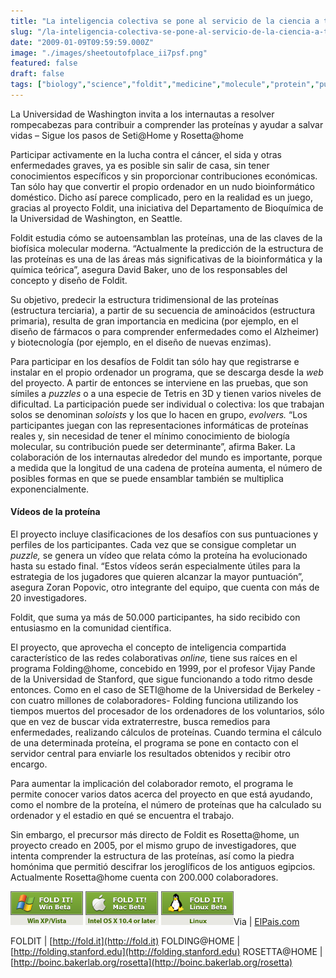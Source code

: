 ```yaml
---
title: "La inteligencia colectiva se pone al servicio de la ciencia a través de Internet"
slug: "/la-inteligencia-colectiva-se-pone-al-servicio-de-la-ciencia-a-traves-de-internet"
date: "2009-01-09T09:59:59.000Z"
image: "./images/sheetoutofplace_ii7psf.png"
featured: false
draft: false
tags: ["biology","science","foldit","medicine","molecule","protein","puzzle"]
---
```


La Universidad de Washington invita a los internautas a resolver rompecabezas para contribuir a comprender las proteínas y ayudar a salvar vidas – Sigue los pasos de Seti@Home y Rosetta@home

Participar activamente en la lucha contra el cáncer, el sida y otras enfermedades graves, ya es posible sin salir de casa, sin tener conocimientos específicos y sin proporcionar contribuciones económicas. Tan sólo hay que convertir el propio ordenador en un nudo bioinformático doméstico. Dicho así parece complicado, pero en la realidad es un juego, gracias al proyecto Foldit, una iniciativa del Departamento de Bioquímica de la Universidad de Washington, en Seattle.

Foldit estudia cómo se autoensamblan las proteínas, una de las claves de la biofísica molecular moderna. “Actualmente la predicción de la estructura de las proteínas es una de las áreas más significativas de la bioinformática y la química teórica”, asegura David Baker, uno de los responsables del concepto y diseño de Foldit.

Su objetivo, predecir la estructura tridimensional de las proteínas (estructura terciaria), a partir de su secuencia de aminoácidos (estructura primaria), resulta de gran importancia en medicina (por ejemplo, en el diseño de fármacos o para comprender enfermedades como el Alzheimer) y biotecnología (por ejemplo, en el diseño de nuevas enzimas).

Para participar en los desafíos de Foldit tan sólo hay que registrarse e instalar en el propio ordenador un programa, que se descarga desde la *web* del proyecto. A partir de entonces se interviene en las pruebas, que son símiles a *puzzles* o a una especie de Tetris en 3D y tienen varios niveles de dificultad. La participación puede ser individual o colectiva: los que trabajan solos se denominan *soloists* y los que lo hacen en grupo, *evolvers.* “Los participantes juegan con las representaciones informáticas de proteínas reales y, sin necesidad de tener el mínimo conocimiento de biología molecular, su contribución puede ser determinante”, afirma Baker. La colaboración de los internautas alrededor del mundo es importante, porque a medida que la longitud de una cadena de proteína aumenta, el número de posibles formas en que se puede ensamblar también se multiplica exponencialmente.

#### Vídeos de la proteína

El proyecto incluye clasificaciones de los desafíos con sus puntuaciones y perfiles de los participantes. Cada vez que se consigue completar un *puzzle,* se genera un vídeo que relata cómo la proteína ha evolucionado hasta su estado final. “Estos vídeos serán especialmente útiles para la estrategia de los jugadores que quieren alcanzar la mayor puntuación”, asegura Zoran Popovic, otro integrante del equipo, que cuenta con más de 20 investigadores.

Foldit, que suma ya más de 50.000 participantes, ha sido recibido con entusiasmo en la comunidad científica.

El proyecto, que aprovecha el concepto de inteligencia compartida característico de las redes colaborativas *online,* tiene sus raíces en el programa Folding@home, concebido en 1999, por el profesor Vijay Pande de la Universidad de Stanford, que sigue funcionando a todo ritmo desde entonces. Como en el caso de SETI@home de la Universidad de Berkeley -con cuatro millones de colaboradores- Folding funciona utilizando los tiempos muertos del procesador de los ordenadores de los voluntarios, sólo que en vez de buscar vida extraterrestre, busca remedios para enfermedades, realizando cálculos de proteínas. Cuando termina el cálculo de una determinada proteína, el programa se pone en contacto con el servidor central para enviarle los resultados obtenidos y recibir otro encargo.

Para aumentar la implicación del colaborador remoto, el programa le permite conocer varios datos acerca del proyecto en que está ayudando, como el nombre de la proteína, el número de proteínas que ha calculado su ordenador y el estadio en qué se encuentra el trabajo.

Sin embargo, el precursor más directo de Foldit es Rosetta@home, un proyecto creado en 2005, por el mismo grupo de investigadores, que intenta comprender la estructura de las proteínas, así como la piedra homónima que permitió descifrar los jeroglíficos de los antiguos egipcios. Actualmente Rosetta@home cuenta con 200.000 colaboradores.

[![Windows](./images/download-win.png)](http://fold.it/portal/download/windows) [![OS X](./images/download-osx.png)](http://fold.it/portal/download/osx) [![Linux](./images/download-lin.png)](http://fold.it/portal/download/linux)Via | [ElPais.com](http://ElPais.com)

FOLDIT | [http://fold.it](http://fold.it)
FOLDING@HOME | [http://folding.stanford.edu](http://folding.stanford.edu)
ROSETTA@HOME | [http://boinc.bakerlab.org/rosetta](http://boinc.bakerlab.org/rosetta)



